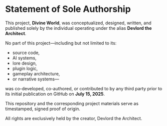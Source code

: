 # Statement of Sole Authorship

This project, **Divine World**, was conceptualized, designed, written, and published solely by the individual operating under the alias **Devlord the Architect**.

No part of this project—including but not limited to its:
- source code,
- AI systems,
- lore design,
- plugin logic,
- gameplay architecture,
- or narrative systems—

was co-developed, co-authored, or contributed to by any third party prior to its initial publication on GitHub on **July 15, 2025**.

This repository and the corresponding project materials serve as timestamped, signed proof of origin.

All rights are exclusively held by the creator, Devlord the Architect.
